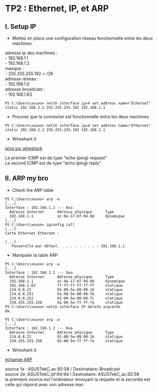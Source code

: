 # TP2 : Ethernet, IP, et ARP

## I. Setup IP

- Mettez en place une configuration réseau fonctionnelle entre les deux machines

adresse ip des machines :  
    - 192.168.1.1  
    - 192.168.1.2  
masque :  
    - 255.255.255.192 = /26  
adresse réseau :  
    - 192.168.1.0  
adresse broadcast :  
    - 192.168.1.63

```
PS C:\Users\xouxo> netsh interface ipv4 set address name="Ethernet" static 192.168.1.2 255.255.255.192 192.168.1.1
```

- Prouvez que la connexion est fonctionnelle entre les deux machines

```
PS C:\Users\xouxo> netsh interface ipv4 set address name="Ethernet" static 192.168.1.2 255.255.255.192 192.168.1.1
```

- Wireshark it

[ping sur wireshark](./ping.pcapng) 

Le premier ICMP est de type "echo (ping) request"  
Le second ICMP est de type "echo (ping) reply"  


## II. ARP my bro

- Check the ARP table

```
PS C:\Users\xouxo> arp -a
[...]
Interface : 192.168.1.2 --- 0xa
  Adresse Internet      Adresse physique      Type
  192.168.1.1           ac-9e-17-bf-94-9d     dynamique
[...]
PS C:\Users\xouxo> ipconfig /all
[...]
Carte Ethernet Ethernet :

[...]
   Passerelle par défaut. . . . . . . . . : 192.168.1.1
```

- Manipuler la table ARP
```
PS C:\Users\xouxo> arp -a
[...]
Interface : 192.168.1.2 --- 0xa
  Adresse Internet      Adresse physique      Type
  192.168.1.1           ac-9e-17-bf-94-9d     dynamique
  192.168.1.63          ff-ff-ff-ff-ff-ff     statique
  224.0.0.22            01-00-5e-00-00-16     statique
  224.0.0.251           01-00-5e-00-00-fb     statique
  224.0.0.252           01-00-5e-00-00-fc     statique
  239.255.255.250       01-00-5e-7f-ff-fa     statique
PS C:\Users\xouxo> netsh interface IP delete arpcache
Ok.

PS C:\Users\xouxo> arp -a
[...]
Interface : 192.168.1.2 --- 0xa
  Adresse Internet      Adresse physique      Type
  224.0.0.22            01-00-5e-00-00-16     statique
  239.255.255.250       01-00-5e-7f-ff-fa     statique
```

- Wireshark it

[échange ARP](./ARP.pcapng)

source 1e : ASUSTekC_ac:92:58  / Destinataire: Broadcast  
source 2e :ASUSTekC_bf:94:9d / Destnataire: ASUSTekC_ac:92:58  
la premiere source est l'ordinateur envoyant la requete et la seconde est celle qui répond avec son adresse mac  




